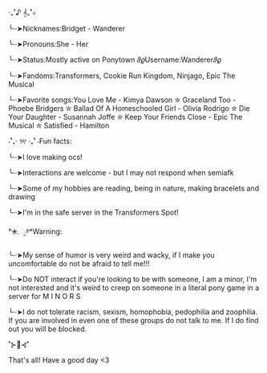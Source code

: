 ‧₊˚♪ 𝄞₊˚⊹ 

╰┈➤Nicknames:Bridget - Wanderer

╰┈➤Pronouns:She - Her

╰┈➤Status:Mostly active on Ponytown 𝜗𝜚Username:Wanderer𝜗𝜚

╰┈➤Fandoms:Transformers, Cookie Run Kingdom, Ninjago, Epic The Musical

╰┈➤Favorite songs:You Love Me - Kimya Dawson ✮ Graceland Too - Phoebe Bridgers ✮ Ballad Of A Homeschooled Girl - Olivia Rodrigo ✮ Die Your Daughter - Susannah Joffe ✮ Keep Your Friends Close - Epic The Musical ✮ Satisfied - Hamilton 

⋅˚₊‧ ୨୧ ‧₊˚ ⋅Fun facts:

╰┈➤I love making ocs!

╰┈➤Interactions are welcome - but I may not respond when semiafk

╰┈➤Some of my hobbies are reading, being in nature, making bracelets and drawing

╰┈➤I'm in the safe server in the Transformers Spot!

°❀.ೃ࿔*Warning:

╰┈➤My sense of humor is very weird and wacky, if I make you uncomfortable do not be afraid to tell me!!!

╰┈➤Do NOT interact if you're looking to be with someone, I am a minor, I'm not interested and it's weird to creep on someone in a literal pony game in a server for M I N O R S

╰┈➤I do not tolerate racism, sexism, homophobia, pedophilia and zoophilia. If you are involved in even one of these groups do not talk to me. If I do find out you will be blocked.

˚⊱🪷⊰˚

That's all! Have a good day <3
